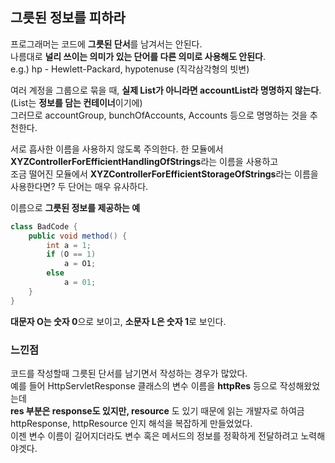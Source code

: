 ## 그릇된 정보를 피하라

프로그래머는 코드에 **그릇된 단서**를 남겨서는 안된다.  
나름대로 **널리 쓰이는 의미가 있는 단어를 다른 의미로 사용해도 안된다**.  
e.g.) hp - Hewlett-Packard, hypotenuse (직각삼각형의 빗변)

여러 계정을 그룹으로 묶을 때, **실제 List가 아니라면 accountList라 명명하지 않는다**. (List는 **정보를 담는 컨테이너**이기에)  
그러므로 accountGroup, bunchOfAccounts, Accounts 등으로 명명하는 것을 추천한다.

서로 흡사한 이름을 사용하지 않도록 주의한다. 한 모듈에서 **XYZControllerForEfficientHandlingOfStrings**라는 이름을 사용하고  
조금 떨어진 모듈에서 **XYZControllerForEfficientStorageOfStrings**라는 이름을 사용한다면? 두 단어는 매우 유사하다.

이름으로 **그릇된 정보를 제공하는 예**

```java
class BadCode {
    public void method() {
        int a = 1;
        if (O == 1)
            a = O1;
        else
            a = 01;
    }
}
```

**대문자 O는 숫자 0**으로 보이고, **소문자 L은 숫자 1**로 보인다.

### 느낀점

코드를 작성할때 그릇된 단서를 남기면서 작성하는 경우가 많았다.  
예를 들어 HttpServletResponse 클래스의 변수 이름을 **httpRes** 등으로 작성해왔었는데  
**res 부분은 response도 있지만, resource** 도 있기 때문에 읽는 개발자로 하여금 httpResponse, httpResource 인지 해석을 복잡하게 만들었었다.  
이젠 변수 이름이 길어지더라도 변수 혹은 메서드의 정보를 정확하게 전달하려고 노력해야겟다.
